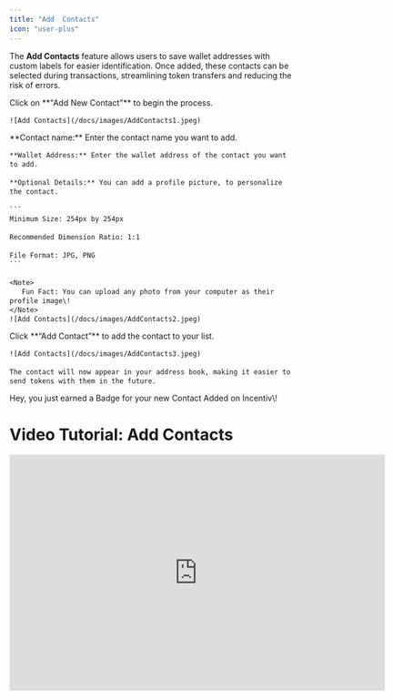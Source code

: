 ```yaml
---
title: "Add  Contacts"
icon: "user-plus"
---
```


The **Add Contacts** feature allows users to save wallet addresses with custom labels for easier identification. Once added, these contacts can be selected during transactions, streamlining token transfers and reducing the risk of errors.

<Steps>
  <Step title="Step 1: Access the My Contacts Section">
    Click on **"Add New Contact"** to begin the process.

    ![Add Contacts](/docs/images/AddContacts1.jpeg)
  </Step>
  <Step title="Step 2: Enter Contact Details">
    **Contact name:** Enter the contact name you want to add.

    **Wallet Address:** Enter the wallet address of the contact you want to add.

    **Optional Details:** You can add a profile picture, to personalize the contact.

    ```
    Minimum Size: 254px by 254px
    
    Recommended Dimension Ratio: 1:1
    
    File Format: JPG, PNG
    ```

    <Note>
       Fun Fact: You can upload any photo from your computer as their profile image\!
    </Note>
    ![Add Contacts](/docs/images/AddContacts2.jpeg)
  </Step>
  <Step title="Step 3: Save the Contact">
    Click **“Add Contact”** to add the contact to your list.

    ![Add Contacts](/docs/images/AddContacts3.jpeg)

    The contact will now appear in your address book, making it easier to send tokens with them in the future.
  </Step>
</Steps>

<Tip>
   Hey, you just earned a Badge for your new Contact Added on Incentiv\!
</Tip>


# Video Tutorial: Add Contacts

<iframe width="660" height="415" src="https://www.youtube.com/embed/j4BTtADoNkA?si=SAlPPgX8w-h4ODOC" title="Add Contacts" frameborder="0" allow="accelerometer; autoplay; clipboard-write; encrypted-media; gyroscope; picture-in-picture; web-share" referrerpolicy="strict-origin-when-cross-origin" allowfullscreen></iframe>